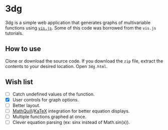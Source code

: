 # 3dg
3dg is a simple web application that generates graphs of multivariable functions using [`vis.js`](http://visjs.org/). Some of this code was borrowed from the `vis.js` tutorials. 

## How to use
Clone or download the source code. If you download the `zip` file, extract the contents to your desired location. Open `3dg.html`. 

## Wish list
- [ ] Catch undefined values of the function.
- [x] User controls for graph options.
- [ ] Better layout.
- [ ] [MathQuill](https://github.com/mathquill/mathquill)/[KaTeX](https://github.com/Khan/KaTeX) integration for better equation displays. 
- [ ] Multiple functions graphed at once. 
- [ ] Clever equation parsing (ex: sinx instead of Math.sin(x)). 
